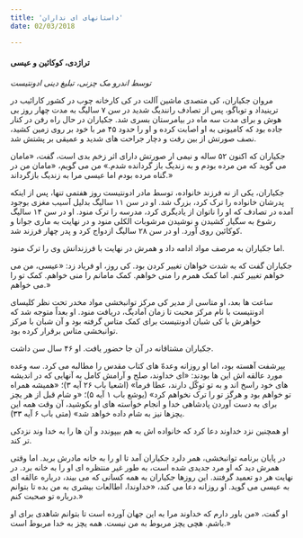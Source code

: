 ```yaml
---
title: 'داستانهای ای نداران'
date: 02/03/2018

---
```


#### تراژدی، کوکائین و عیسی

_توسط اندرو مک چزنی، تبلیغ دینی ادونتیست_

مروان جکیاران، کی متصدی ماشین آالت در کی کارخانه چوب در کشور کارائیب در ترینیداد و توباگو، پس از تصادف رانندیگ شدید در سن ۷ سالیگ به مدت چهار روز بی هوش و برای مدت سه ماه در بیامرستان بسری شد. جکیاران در حال راه رفن در کنار جاده بود که کامیونی به او اصابت کرده و او را حدود ۴۵ مر با خود بر روی زمین کشید، نصف صورتش از بین رفت و دچار جراحت های شدید و عمیقی بر پشتش شد.

جکیاران که اکنون ۵۲ ساله و نیمی ار صورتش دارای اثر زخم بدی است، گفت، «مامان می گوید که من مرده بودم و به زندیگ باز گردانده شدم.» من می گویم، «مامان من در گناه مرده بودم اما عیسی مرا به زندیگ بازگرداند.»

جکیاران، یکی از نه فرزند خانواده، توسط مادر ادونتیست روز هفتمی تنها، پس از اینکه پدرشان خانواده را ترک کرد، بزرگ شد. او در سن ۱۱ سالیگ بدلیل آسیب مغزی بوجود آمده در تصادف که او را ناتوان از یادیگری کرد، مدرسه را ترک منود. او در سن ۱۴ سالیگ رشوع به سگیار کشیدن و نوشیدن مرشوبات الکلی منود و در نهایت به ماری جوانا و کوکائین روی آورد. او در سن ۲۸ سالیگ ازدواج کرد و پدر چهار فرزند شد. 

اما جکیاران به مرصف مواد ادامه داد و همرش در نهایت با فرزندانش وی را ترک منود. 

جکیاران گفت که به شدت خواهان تغییر کردن بود. کی روز، او فریاد زد: «عیسی، من می خواهم تغییر کنم. اما کمک همرم را منی خواهم. کمک مامانم را منی خواهم. کمک تو را می خواهم.»

ساعت ها بعد، او متاسی از مدیر کی مرکز توانبخشی مواد مخدر تحت نظر کلیسای ادونتیست با نام مرکز محبت تا زمان آمادیگ، دریافت منود. او بعداً متوجه شد که خواهرش با کی شبان ادونتیست برای کمک متاس گرفته بود و آن شبان با مرکز توانبخشی متاس برقرار کرده بود.

جکیاران مشتاقانه در آن جا حضور یافت. او ۴۶ سال سن داشت.  

یپرشفت آهسته بود، اما او روزانه وعدهّ های کتاب مقدس را مطالبه می کرد. سه وعده مورد عالقه اش این ها بودند: «ای خداوند، صلح و آرامش کامل به آنهایی که در اندیشه های خود راسخ اند و به تو توکّل دارند، عطا فرما» (اشعیا باب ۲۶ آیه ۳)؛ «همیشه همراه تو خواهم بود و هرگز تو را ترک نخواهم کرد» (یوشع باب ۱ آیه ۵)؛ «و شام قبل از هر یچز برای به دست آوردن پادشاهی خدا و انجام خواسته های او بکوشید، آن وقت همه این یچزها نیز به شام داده خواهد شد»  (متی باب ۶ آیه ۳۳). 

او همچنین نزد خداوند دعا کرد که خانواده اش به هم بیپوندد و آن ها را به خدا وند نزدکی تر کند.

در پایان برنامه توانبخشی، همر دلرد جکیاران آمد تا او را به خانه مادرش بربد. اما وقتی همرش دید که او مرد جدیدی شده است، به طور غیر منتظره ای او را به خانه برد. در نهایت هر دو تعمید گرفتند. این روزها جکیاران به همه کسانی که می بیند، درباره عالقه ای به عیسی می گوید. او روزانه دعا می کند، «خداوندا، اطالعات بیشری به من بده تا بتوانم درباره تو صحبت کنم.»

او گفت، «من باور دارم که خداوند مرا به این جهان آورده است تا بتوانم شاهدی برای او باشم. هچی یچز مربوط به من نیست. همه یچز به خدا مربوط است.»